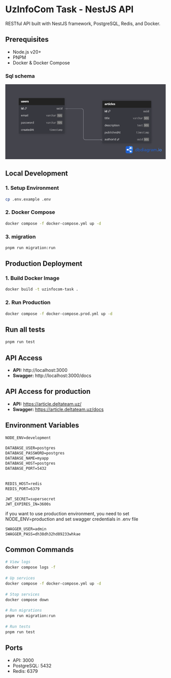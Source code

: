 # UzInfoCom Task - NestJS API

RESTful API built with NestJS framework, PostgreSQL, Redis, and Docker.

## Prerequisites

- Node.js v20+
- PNPM
- Docker & Docker Compose

### Sql schema
![Sql schema](./assets/database.png)
## Local Development

### 1. Setup Environment
```bash
cp .env.example .env
```

### 2. Docker Compose
```bash
docker compose -f docker-compose.yml up -d
```

### 3. migration
```bash
pnpm run migration:run
```

## Production Deployment

### 1. Build Docker Image
```bash
docker build -t uzinfocom-task .
```

### 2. Run Production
```bash
docker compose -f docker-compose.prod.yml up -d
```

## Run all tests
```bash
pnpm run test
```
## API Access

- **API:** http://localhost:3000
- **Swagger:** http://localhost:3000/docs

## API Access for production
- **API:** https://article.deltateam.uz/
- **Swagger:** https://article.deltateam.uz/docs
## Environment Variables

```env
NODE_ENV=development

DATABASE_USER=postgres
DATABASE_PASSWORD=postgres
DATABASE_NAME=myapp
DATABASE_HOST=postgres
DATABASE_PORT=5432


REDIS_HOST=redis
REDIS_PORT=6379

JWT_SECRET=supersecret
JWT_EXPIRES_IN=3600s
```

if you want to use production environment, you need to set NODE_ENV=production
and set swagger credentials in .env file
```env
SWAGGER_USER=admin
SWAGGER_PASS=dh38dh32hd89233whkae
```

## Common Commands

```bash
# View logs
docker compose logs -f

# Up services
docker compose -f docker-compose.yml up -d

# Stop services
docker compose down

# Run migrations
pnpm run migration:run

# Run tests
pnpm run test
```

## Ports

- API: 3000
- PostgreSQL: 5432
- Redis: 6379